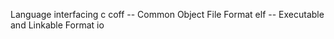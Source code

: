 Language interfacing
	c
	coff  -- Common Object File Format
	elf  -- Executable and Linkable Format
	io
